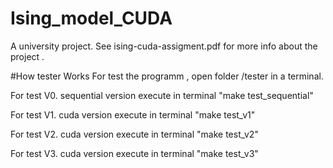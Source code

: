 # Ising_model_CUDA
A university project. See ising-cuda-assigment.pdf for more info
about the project .

#How tester Works
For test the programm , open folder /tester in a terminal.

For test V0. sequential version execute in terminal "make test_sequential"

For test V1. cuda version execute in terminal "make test_v1"

For test V2. cuda version execute in terminal "make test_v2"

For test V3. cuda version execute in terminal "make test_v3"

